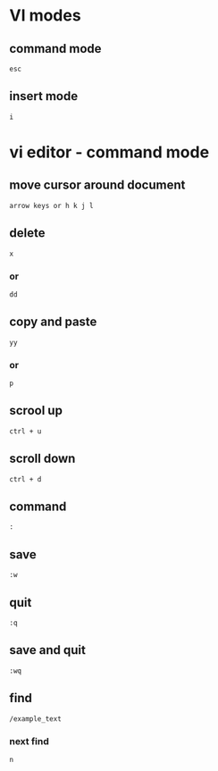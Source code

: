 # VI modes
## command mode
`esc`
## insert mode
`i`
# vi editor - command mode
## move cursor around document
`arrow keys or h k j l`
## delete
`x`  
### or
`dd`
## copy and paste
`yy` 
### or 
`p`
## scrool up
`ctrl + u`
## scroll down
`ctrl + d`
## command
`:`
## save
`:w`
## quit
`:q`
## save and quit
`:wq`
## find
`/example_text`  
### next find
`n`



  